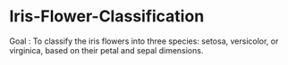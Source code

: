 # Iris-Flower-Classification

Goal : To classify the iris flowers into three species: setosa, versicolor, or virginica, based on their petal and sepal dimensions.
